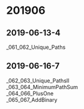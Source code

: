 # 201906

## 2019-06-13-4

_061_062_Unique_Paths



## 2019-06-16-7

_062_063_Unique_PathsII    
_063_064_MinimumPathSum   
_064_066_PlusOne   
_065_067_AddBinary     



  
